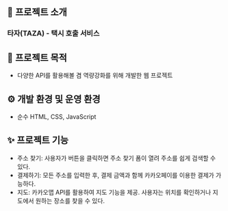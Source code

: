 ## 📝 프로젝트 소개
### 타자(TAZA) - 택시 호출 서비스  

## 📌 프로젝트 목적
- 다양한 API를 활용해볼 겸 역량강화를 위해 개발한 웹 프로젝트  

## ⚙️ 개발 환경 및 운영 환경

- 순수 HTML, CSS, JavaScript  

## ✨ 프로젝트 기능  
- 주소 찾기: 사용자가 버튼을 클릭하면 주소 찾기 폼이 열려 주소를 쉽게 검색할 수 있다.
- 결제하기: 모든 주소를 입력한 후, 결제 금액과 함께 카카오페이를 이용한 결제가 가능하다.
- 지도: 카카오맵 API를 활용하여 지도 기능을 제공. 사용자는 위치를 확인하거나 지도에서 원하는 장소를 찾을 수 있다.
